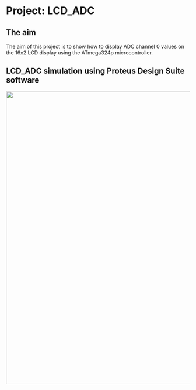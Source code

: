 # Project: LCD_ADC

## The aim
The aim of this project is to show how to display ADC channel 0 values on the 16x2 LCD display using the ATmega324p microcontroller.

## LCD_ADC simulation using Proteus Design Suite software

<img src="https://github.com/user-attachments/assets/87815bce-2e9a-44e2-96c8-0befd238c1e9" width="800">
